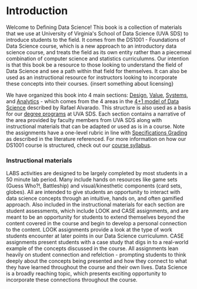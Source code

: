 # Introduction

Welcome to Defining Data Science! This book is a collection of materials that we use at University of Virginia's School of Data Science (UVA SDS) to introduce students to the field. It comes from the DS1001 - Foundations of Data Science course, which is a new approach to an introductory data science course, and treats the field as its own entity rather than a piecemeal combination of computer science and statistics curriculumns. Our intention is that this book be a resource to those looking to understand the field of Data Science and see a path within that field for themselves. It can also be used as an instructional resource for instructors looking to incorporate these concepts into their courses. {insert something about licensing}

We have organized this book into 4 main sections: [Design](Design/Design.md), [Value](Value/Value.md), [Systems](Systems/Systems.md), and [Analytics](Analytics/Analytics.md) - which comes from the 4 areas in the [4+1 model of Data Science](Defining-DS-4+1.md) described by Rafael Alvarado. This structure is also used as a basis for our [degree programs](https://datascience.virginia.edu/academics) at UVA SDS. Each section contains a narrative of the area provided by faculty members from UVA SDS along with instructional materials that can be adapted or used as is in a course. Note the assignments have a one-level rubric in line with [Specifications Grading](https://www.routledge.com/Specifications-Grading-Restoring-Rigor-Motivating-Students-and-Saving-Faculty-Time/Nilson/p/book/9781620362426) as described in the literature referenced. For more information on how our DS1001 course is structured, check out our [course syllabus](https://github.com/UVADS/DS1001?tab=readme-ov-file#ds-1001-foundations-of-data-science).

### Instructional materials 
LABS activities are designed to be largely completed by most students in a 50 minute lab period. Many include hands on resources like game sets (Guess Who?!, Battleship) and visual/kinesthetic components (card sets, globes). All are intended to give students an opportunity to interact with data science concepts through an intuitive, hands on, and often gamified approach. Also included in the instructional materials for each section are student assessments, which include LOOK and CASE assignments, and are meant to be an opportunity for students to extend themselves beyond the content covered in the course and begin to develop a personal connection to the content. LOOK assignments provide a look at the type of work students encounter at later points in our Data Science curriculumn. CASE assignments present students with a case study that digs in to a real-world example of the concepts discussed in the course. All assignments lean heavily on student connection and refelction - prompting students to think deeply about the concepts being presented and how they connect to what they have learned throughout the course and their own lives. Data Science is a broadly reaching topic, which presents exciting opportunity to incorporate these connections throughout the course.



```{tableofcontents}
```

